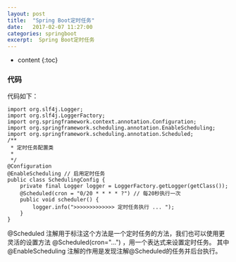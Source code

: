 ```yaml
---
layout: post
title:  "Spring Boot定时任务"
date:   2017-02-07 11:27:00
categories: springboot
excerpt:  Spring Boot定时任务
---
```


* content
{:toc}




### 代码

代码如下：



    import org.slf4j.Logger;
    import org.slf4j.LoggerFactory;
    import org.springframework.context.annotation.Configuration;
    import org.springframework.scheduling.annotation.EnableScheduling;
    import org.springframework.scheduling.annotation.Scheduled;
    /**
     * 定时任务配置类
     *
     */
    @Configuration
    @EnableScheduling // 启用定时任务
    public class SchedulingConfig {
        private final Logger logger = LoggerFactory.getLogger(getClass());
        @Scheduled(cron = "0/20 * * * * ?") // 每20秒执行一次
        public void scheduler() {
            logger.info(">>>>>>>>>>>>> 定时任务执行 ... ");
        }
    }

@Scheduled 注解用于标注这个方法是一个定时任务的方法，我们也可以使用更灵活的设置方法 @Scheduled(cron="...") ，用一个表达式来设置定时任务。 
其中 @EnableScheduling 注解的作用是发现注解@Scheduled的任务并后台执行。 
